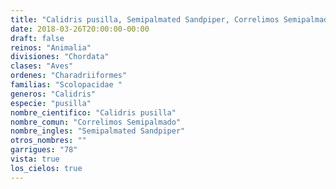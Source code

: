 ```yaml
---
title: "Calidris pusilla, Semipalmated Sandpiper, Correlimos Semipalmado"
date: 2018-03-26T20:00:00-00:00
draft: false
reinos: "Animalia"
divisiones: "Chordata"
clases: "Aves"
ordenes: "Charadriiformes"
familias: "Scolopacidae "
generos: "Calidris"
especie: "pusilla"
nombre_cientifico: "Calidris pusilla"
nombre_comun: "Correlimos Semipalmado"
nombre_ingles: "Semipalmated Sandpiper"
otros_nombres: ""
garrigues: "78"
vista: true
los_cielos: true
---
```

